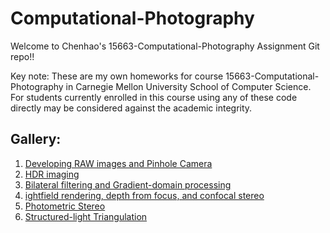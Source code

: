 # Computational-Photography
Welcome to Chenhao's 15663-Computational-Photography Assignment Git repo!!

Key note: These are my own homeworks for course 15663-Computational-Photography in Carnegie Mellon University School of Computer Science. For students currently enrolled in this course using any of these code directly may be considered against the academic integrity.

## Gallery:
1. [Developing RAW images and Pinhole Camera](https://github.com/afiretony/Computational-Photography/tree/main/assignments/assgn1)
2. [HDR imaging](https://github.com/afiretony/Computational-Photography/tree/main/assignments/assgn2)
3. [Bilateral filtering and Gradient-domain processing](https://github.com/afiretony/Computational-Photography/tree/main/assignments/assgn3)
4. [ightfield rendering, depth from focus, and confocal stereo](https://github.com/afiretony/Computational-Photography/tree/main/assignments/assgn4)
5. [Photometric Stereo](https://github.com/afiretony/Computational-Photography/tree/main/assignments/assgn5)
6. [Structured-light Triangulation](https://github.com/afiretony/Computational-Photography/tree/main/assignments/assgn6)
